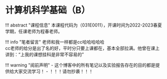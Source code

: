 # 计算机科学基础（B）

!!! abstract "课程信息"
	本课程代码为（031E0011），开课时间为2022-2023春夏学期，任课老师为程春老师。

!!! info "笔者留言"
	老师和我一样都是cc哈哈哈哈哈<br>
	cc老师的给分是出了名的好，平时分只要上课都在，基本全部拉满。他曾在课上讲到：“上我的课想挂科是非常不容易的”

!!! warning "阅前声明"
    - 这个博客中的所有笔记以及实验报告存在的目的都是提供给大家交流学习！
        - ！！！请勿抄袭！！！